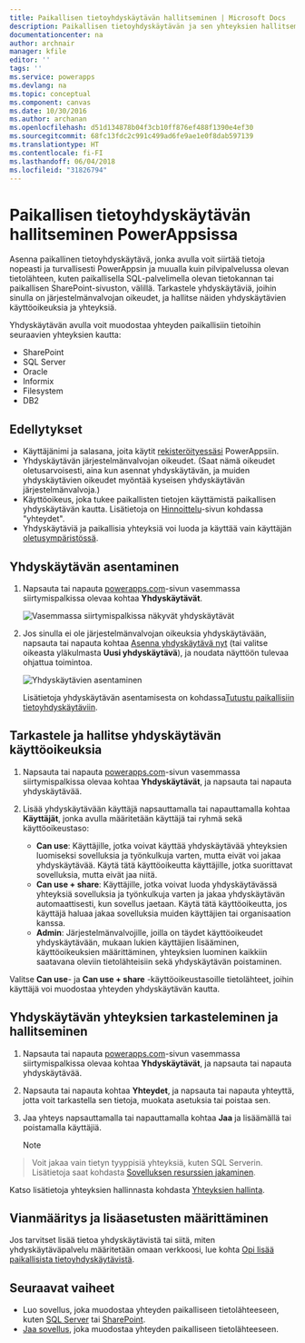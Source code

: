 ```yaml
---
title: Paikallisen tietoyhdyskäytävän hallitseminen | Microsoft Docs
description: Paikallisen tietoyhdyskäytävän ja sen yhteyksien hallitseminen
documentationcenter: na
author: archnair
manager: kfile
editor: ''
tags: ''
ms.service: powerapps
ms.devlang: na
ms.topic: conceptual
ms.component: canvas
ms.date: 10/30/2016
ms.author: archanan
ms.openlocfilehash: d51d134878b04f3cb10ff876ef488f1390e4ef30
ms.sourcegitcommit: 68fc13fdc2c991c499ad6fe9ae1e0f8dab597139
ms.translationtype: HT
ms.contentlocale: fi-FI
ms.lasthandoff: 06/04/2018
ms.locfileid: "31826794"
---
```

# <a name="manage-an-on-premises-data-gateway-in-powerapps"></a>Paikallisen tietoyhdyskäytävän hallitseminen PowerAppsissa
Asenna paikallinen tietoyhdyskäytävä, jonka avulla voit siirtää tietoja nopeasti ja turvallisesti PowerAppsin ja muualla kuin pilvipalvelussa olevan tietolähteen, kuten paikallisella SQL-palvelimella olevan tietokannan tai paikallisen SharePoint-sivuston, välillä. Tarkastele yhdyskäytäviä, joihin sinulla on järjestelmänvalvojan oikeudet, ja hallitse näiden yhdyskäytävien käyttöoikeuksia ja yhteyksiä.

Yhdyskäytävän avulla voit muodostaa yhteyden paikallisiin tietoihin seuraavien yhteyksien kautta:

* SharePoint
* SQL Server
* Oracle
* Informix
* Filesystem
* DB2

## <a name="prerequisites"></a>Edellytykset
* Käyttäjänimi ja salasana, joita käytit [rekisteröityessäsi](../signup-for-powerapps.md) PowerAppsiin.
* Yhdyskäytävän järjestelmänvalvojan oikeudet. (Saat nämä oikeudet oletusarvoisesti, aina kun asennat yhdyskäytävän, ja muiden yhdyskäytävien oikeudet myöntää kyseisen yhdyskäytävän järjestelmänvalvoja.)
* Käyttöoikeus, joka tukee paikallisten tietojen käyttämistä paikallisen yhdyskäytävän kautta. Lisätietoja on [Hinnoittelu](https://powerapps.microsoft.com/pricing/)-sivun kohdassa "yhteydet".
* Yhdyskäytäviä ja paikallisia yhteyksiä voi luoda ja käyttää vain käyttäjän [oletusympäristössä](working-with-environments.md).

## <a name="install-a-gateway"></a>Yhdyskäytävän asentaminen
1. Napsauta tai napauta [powerapps.com](https://web.powerapps.com)-sivun vasemmassa siirtymispalkissa olevaa kohtaa **Yhdyskäytävät**.

    ![Vasemmassa siirtymispalkissa näkyvät yhdyskäytävät](./media/gateway-management/manage-gateway.png)

2. Jos sinulla ei ole järjestelmänvalvojan oikeuksia yhdyskäytävään, napsauta tai napauta kohtaa [Asenna yhdyskäytävä nyt](http://go.microsoft.com/fwlink/?LinkID=820931) (tai valitse oikeasta yläkulmasta **Uusi yhdyskäytävä**), ja noudata näyttöön tulevaa ohjattua toimintoa.

    ![Yhdyskäytävien asentaminen](./media/gateway-management/no-gateway-installed.png)

    Lisätietoja yhdyskäytävän asentamisesta on kohdassa[Tutustu paikallisiin tietoyhdyskäytäviin](gateway-reference.md).

## <a name="view-and-manage-gateway-permissions"></a>Tarkastele ja hallitse yhdyskäytävän käyttöoikeuksia
1. Napsauta tai napauta [powerapps.com](https://web.powerapps.com)-sivun vasemmassa siirtymispalkissa olevaa kohtaa **Yhdyskäytävät**, ja napsauta tai napauta yhdyskäytävää.

2. Lisää yhdyskäytävään käyttäjä napsauttamalla tai napauttamalla kohtaa **Käyttäjät**, jonka avulla määritetään käyttäjä tai ryhmä sekä käyttöoikeustaso:

   * **Can use**: Käyttäjille, jotka voivat käyttää yhdyskäytävää yhteyksien luomiseksi sovelluksia ja työnkulkuja varten, mutta eivät voi jakaa yhdyskäytävää. Käytä tätä käyttöoikeutta käyttäjille, jotka suorittavat sovelluksia, mutta eivät jaa niitä.
   * **Can use + share**: Käyttäjille, jotka voivat luoda yhdyskäytävässä yhteyksiä sovelluksia ja työnkulkuja varten ja jakaa yhdyskäytävän automaattisesti, kun sovellus jaetaan. Käytä tätä käyttöoikeutta, jos käyttäjä haluaa jakaa sovelluksia muiden käyttäjien tai organisaation kanssa.
   * **Admin**: Järjestelmänvalvojille, joilla on täydet käyttöoikeudet yhdyskäytävään, mukaan lukien käyttäjien lisääminen, käyttöoikeuksien määrittäminen, yhteyksien luominen kaikkiin saatavana oleviin tietolähteisiin sekä yhdyskäytävän poistaminen.

Valitse **Can use**- ja **Can use + share** -käyttöoikeustasoille tietolähteet, joihin käyttäjä voi muodostaa yhteyden yhdyskäytävän kautta.

## <a name="view-and-manage-gateway-connections"></a>Yhdyskäytävän yhteyksien tarkasteleminen ja hallitseminen
1. Napsauta tai napauta [powerapps.com](https://web.powerapps.com)-sivun vasemmassa siirtymispalkissa olevaa kohtaa **Yhdyskäytävät**, ja napsauta tai napauta yhdyskäytävää.

2. Napsauta tai napauta kohtaa **Yhteydet**, ja napsauta tai napauta yhteyttä, jotta voit tarkastella sen tietoja, muokata asetuksia tai poistaa sen.

3. Jaa yhteys napsauttamalla tai napauttamalla kohtaa **Jaa** ja lisäämällä tai poistamalla käyttäjiä.

    > [!NOTE]
> Voit jakaa vain tietyn tyyppisiä yhteyksiä, kuten SQL Serverin. Lisätietoja saat kohdasta [Sovelluksen resurssien jakaminen](share-app-resources.md).

Katso lisätietoja yhteyksien hallinnasta kohdasta [Yhteyksien hallinta](add-manage-connections.md).

## <a name="troubleshooting-and-advanced-configuration"></a>Vianmääritys ja lisäasetusten määrittäminen
Jos tarvitset lisää tietoa yhdyskäytävistä tai siitä, miten yhdyskäytäväpalvelu määritetään omaan verkkoosi, lue kohta [Opi lisää paikallisista tietoyhdyskäytävistä](gateway-reference.md).

## <a name="next-steps"></a>Seuraavat vaiheet
* Luo sovellus, joka muodostaa yhteyden paikalliseen tietolähteeseen, kuten [SQL Server](connections/connection-azure-sqldatabase.md) tai [SharePoint](connections/connection-sharepoint-online.md).
* [Jaa sovellus](share-app.md), joka muodostaa yhteyden paikalliseen tietolähteeseen.
